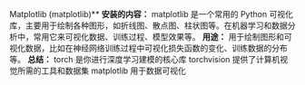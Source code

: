 Matplotlib (matplotlib)** **安装的内容：** matplotlib 是一个常用的 Python 可视化库，主要用于绘制各种图形，如折线图、散点图、柱状图等。在机器学习和数据分析中，常用它来可视化数据、训练过程、模型效果等。 **用途：** 用于绘制图形和可视化数据，比如在神经网络训练过程中可视化损失函数的变化、训练数据的分布等。 **总结：** torch 是你进行深度学习建模的核心库 torchvision 提供了计算机视觉所需的工具和数据集 matplotlib 用于数据可视化
